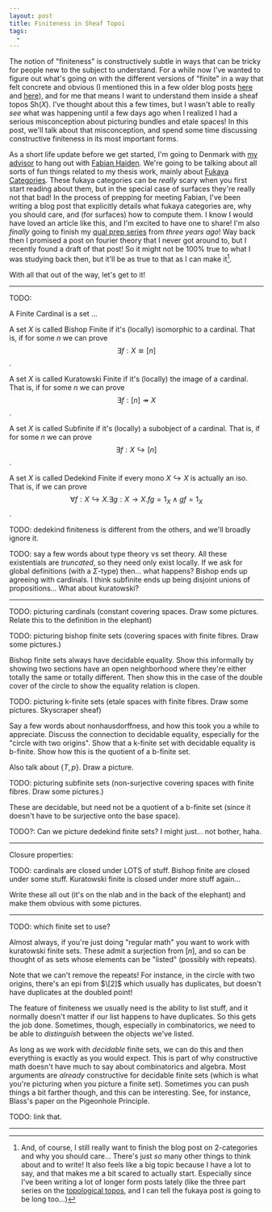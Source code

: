 ```yaml
---
layout: post
title: Finiteness in Sheaf Topoi
tags:
  - 
---
```


The notion of "finiteness" is constructively subtle in ways that can be 
tricky for people new to the subject to understand. For a while now I've 
wanted to figure out what's going on with the different versions of "finite" 
in a way that felt concrete and obvious (I mentioned this in a few older 
blog posts [here][1] and [here][2]), and for me that means I want to 
understand them inside a sheaf topos $\mathsf{Sh}(X)$. I've thought about this 
a few times, but I wasn't able to really _see_ what was happening until a few 
days ago when I realized I had a serious misconception about picturing 
bundles and etale spaces! In this post, we'll talk about that misconception, 
and spend some time discussing constructive finiteness in its most important 
forms.

As a short life update before we get started, I'm going to Denmark with 
[my advisor][7] to hang out with [Fabian Haiden][3]. We're going to be talking 
about all sorts of fun things related to my thesis work, mainly about 
[Fukaya Categories][4]. These fukaya categories can be _really_ scary when 
you first start reading about them, but in the special case of surfaces 
they're really not that bad! In the process of prepping for meeting Fabian, 
I've been writing a blog post that explicitly details what fukaya categories 
are, why you should care, and (for surfaces) how to compute them. I know I 
would have loved an article like this, and I'm excited to have one to share!
I'm also _finally_ going to finish my [qual prep series][5] from 
_three years ago_! Way back then I promised a post on fourier theory
that I never got around to, but I recently found a draft of that post! 
So it might not be 100% true to what I was studying back then, but it'll be 
as true to that as I can make it[^1].

With all that out of the way, let's get to it!

---

TODO:

A <span class=defn>Finite Cardinal</span> is a set ...

A set $X$ is called <span class=defn>Bishop Finite</span> if it's (locally)
isomorphic to a cardinal. That is, if for some $n$ we can prove 
$$\exists f : X \cong [n]$$.

A set $X$ is called <span class=defn>Kuratowski Finite</span> if it's 
(locally) the image of a cardinal. That is, if for some $n$ we can prove
$$\exists f : [n] \twoheadrightarrow X$$.

A set $X$ is called <span class=defn>Subfinite</span> if it's (locally) a 
subobject of a cardinal. That is, if for some $n$ we can prove 
$$\exists f : X \hookrightarrow [n]$$.

A set $X$ is called <span class=defn>Dedekind Finite</span> if every 
mono $X \hookrightarrow X$ is actually an iso. That is, if we can prove 
$$\forall f : X \hookrightarrow X . \exists g : X \to X . fg = 1_X \land gf = 1_X$$.

TODO: dedekind finiteness is different from the others, and we'll broadly
ignore it.


TODO: say a few words about type theory vs set theory. All these existentials 
are _truncated_, so they need only exist locally. If we ask for global 
definitions (with a $\Sigma$-type) then... what happens? Bishop ends up 
agreeing with cardinals. I think subfinite ends up being disjoint unions of 
propositions... What about kuratowski?

---

TODO: picturing cardinals (constant covering spaces. Draw some pictures. 
Relate this to the definition in the elephant)


TODO: picturing bishop finite sets 
(covering spaces with finite fibres. Draw some pictures.)

Bishop finite sets always have decidable equality. Show this 
informally by showing two sections have an open neighborhood where they're 
either totally the same or totally different. Then show this in the case 
of the double cover of the circle to show the equality relation is clopen. 

TODO: picturing k-finite sets 
(etale spaces with finite fibres. Draw some pictures. Skyscraper sheaf)

Say a few words about nonhausdorffness, and how this took you a while to 
appreciate. Discuss the connection to decidable equality, especially 
for the "circle with two origins". Show that a k-finite set with decidable 
equality is b-finite. Show how this is the quotient of a b-finite set. 

Also talk about $\{T,p\}$. Draw a picture. 

TODO: picturing subfinite sets 
(non-surjective covering spaces with finite fibres. Draw some pictures.)

These are decidable, but need not be a quotient of a b-finite set 
(since it doesn't have to be surjective onto the base space).


TODO?: Can we picture dedekind finite sets? I might just... not bother, haha.

---

Closure properties:

TODO: cardinals are closed under LOTS of stuff. Bishop finite are closed under 
some stuff. Kuratowski finite is closed under more stuff again...

Write these all out (it's on the nlab and in the back of the elephant) 
and make them obvious with some pictures.

---

TODO: which finite set to use?

Almost always, if you're just doing "regular math" you want to work with 
kuratowski finite sets. These admit a surjection from $[n]$, and so can be 
thought of as sets whose elements can be "listed" (possibly with repeats).

Note that we can't remove the repeats! For instance, in the circle 
with two origins, there's an epi from $\[2]$ which usually has duplicates,
but doesn't have duplicates at the doubled point!

The feature of finiteness we usually need is the ability to list stuff, 
and it normally doesn't matter if our list happens to have duplicates. So 
this gets the job done. Sometimes, though, especially in combinatorics, 
we need to be able to _distinguish_ between the objects we've listed. 

As long as we work with _decidable_ finite sets, we can do this and then 
everything is exactly as you would expect. This is part of why constructive math 
doesn't have much to say about combinatorics and algebra. Most arguments 
are _already_ constructive for decidable finite sets (which is what you're 
picturing when you picture a finite set). Sometimes you can push 
things a bit farther though, and this can be interesting. See, for instance, 
Blass's paper on the Pigeonhole Principle. 

TODO: link that.

---

[1]: /2024/03/25/continuous-max-function.html
[2]: /2022/12/13/internal-logic-examples
[3]: https://semistability.wordpress.com/
[4]: https://ncatlab.org/nlab/show/Fukaya+category
[5]: /tags/analysis-qual-prep/
[6]: /tags/life-in-the-topological-topos/
[7]: https://sites.google.com/view/petersamuelson/home



[^1]:
    And, of course, I still really want to finish the blog post on 
    2-categories and why you should care... There's just _so_ many 
    other things to think about and to write! It also feels like a 
    big topic because I have a lot to say, and that makes me a bit 
    scared to actually start. Especially since I've been writing a 
    lot of longer form posts lately (like the three part series on 
    the [topological topos][6], and I can tell the fukaya post is 
    going to be long too...)
